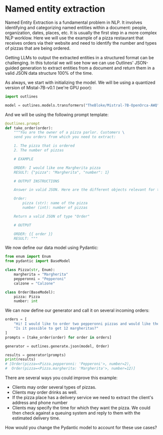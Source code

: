 # Named entity extraction

Named Entity Extraction is a fundamental problem in NLP. It involves identifying and categorizing named entities within a document: people, organization, dates, places, etc. It is usually the first step in a more complex NLP worklow. Here we will use the example of a pizza restaurant that receives orders via their website and need to identify the number and types of pizzas that are being ordered.

Getting LLMs to output the extracted entities in a structured format can be challenging. In this tutorial we will see how we can use Outlines' JSON-guided generation to extract entities from a document and return them in a valid JSON data structure 100% of the time.

As always, we start with initializing the model. We will be using a quantized version of Mistal-7B-v0.1 (we're GPU poor):

```python
import outlines

model = outlines.models.transformers("TheBloke/Mistral-7B-OpenOrca-AWQ", device="cuda")
```

And we will be using the following prompt template:

```python
@outlines.prompt
def take_order(order):
    """You are the owner of a pizza parlor. Customers \
    send you orders from which you need to extract:

    1. The pizza that is ordered
    2. The number of pizzas

    # EXAMPLE

    ORDER: I would like one Margherita pizza
    RESULT: {"pizza": "Margherita", "number": 1}

    # OUTPUT INSTRUCTIONS

    Answer in valid JSON. Here are the different objects relevant for the output:

    Order:
        pizza (str): name of the pizza
        number (int): number of pizzas

    Return a valid JSON of type "Order"

    # OUTPUT

    ORDER: {{ order }}
    RESULT: """
```

We now define our data model using Pydantic:

```python
from enum import Enum
from pydantic import BaseModel

class Pizza(str, Enum):
    margherita = "Margherita"
    pepperonni = "Pepperoni"
    calzone = "Calzone"

class Order(BaseModel):
    pizza: Pizza
    number: int
```

We can now define our generator and call it on several incoming orders:

```python
orders = [
    "Hi! I would like to order two pepperonni pizzas and would like them in 30mins.",
    "Is it possible to get 12 margheritas?"
]
prompts = [take_order(order) for order in orders]

generator = outlines.generate.json(model, Order)

results = generator(prompts)
print(results)
# [Order(pizza=<Pizza.pepperonni: 'Pepperoni'>, number=2),
#  Order(pizza=<Pizza.margherita: 'Margherita'>, number=12)]
```

There are several ways you could improve this example:

- Clients may order several types of pizzas.
- Clients may order drinks as well.
- If the pizza place has a delivery service we need to extract the client's address and phone number
- Clients may specify the time for which they want the pizza. We could then check against a queuing system and reply to them with the estimated delivery time.

How would you change the Pydantic model to account for these use cases?
